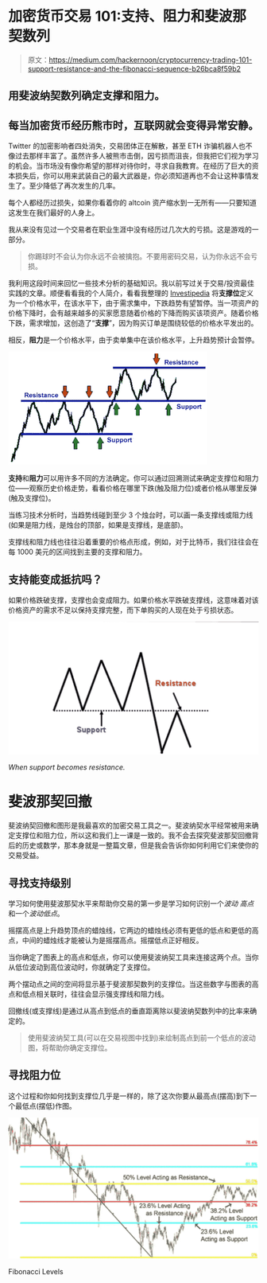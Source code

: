 # 加密货币交易 101:支持、阻力和斐波那契数列

> 原文：<https://medium.com/hackernoon/cryptocurrency-trading-101-support-resistance-and-the-fibonacci-sequence-b26bca8f59b2>

## 用斐波纳契数列确定支撑和阻力。

## 每当加密货币经历熊市时，互联网就会变得异常安静。

Twitter 的加密影响者四处消失，交易团体正在解散，甚至 ETH 诈骗机器人也不像过去那样丰富了。虽然许多人被熊市击倒，因亏损而沮丧，但我把它们视为学习的机会。当市场没有像你希望的那样对待你时，寻求自我教育。在经历了巨大的资本损失后，你可以用来武装自己的最大武器是，你必须知道再也不会让这种事情发生了。至少降低了再次发生的几率。

每个人都经历过损失，如果你看着你的 altcoin 资产缩水到一无所有——只要知道这发生在我们最好的人身上。

我从来没有见过一个交易者在职业生涯中没有经历过几次大的亏损。这是游戏的一部分。

> 你踢球时不会认为你永远不会被擒抱。不要用密码交易，认为你永远不会亏损。

我利用这段时间来回忆一些技术分析的基础知识。我以前写过关于交易/投资最佳实践的文章。顺便看看我的个人简介，看看我整理的 [Investipedia](https://hackernoon.com/the-cryptocurrency-commandments-part-1-investment-best-practices-4ba185258511#ixzz5SiJWG82G) 将**支撑位**定义为一个价格水平，在该水平下，由于需求集中，下跌趋势有望暂停。当一项资产的价格下降时，会有越来越多的买家愿意随着价格的下降而购买该项资产。随着价格下跌，需求增加，这创造了“**支撑**”，因为购买订单是围绕较低的价格水平发出的。

相反，**阻力**是一个价格水平，由于卖单集中在该价格水平，上升趋势预计会暂停。

![](img/93b1c793baf5f5ae475bd772ade1428e.png)

**支持**和**阻力**可以用许多不同的方法确定。你可以通过回溯测试来确定支撑位和阻力位——观察历史价格走势，看看价格在哪里下跌(触及阻力位)或者价格从哪里反弹(触及支撑位)。

当练习技术分析时，当趋势线碰到至少 3 个烛台时，可以画一条支撑线或阻力线(如果是阻力线，是烛台的顶部，如果是支撑线，是底部)。

支撑线和阻力线也往往沿着重要的价格点形成，例如，对于比特币，我们往往会在每 1000 美元的区间找到主要的支撑和阻力。

## **支持能变成抵抗吗？**

如果价格跌破支撑，支撑也会变成阻力。如果价格水平跌破支撑线，这意味着对该价格资产的需求不足以保持支撑完整，而下单购买的人现在处于亏损状态。

![](img/fdccaefff362ac8fba0bb3c5444f4aaa.png)

*When support becomes resistance.*

# 斐波那契回撤

斐波纳契回撤和图形是我最喜欢的加密交易工具之一。斐波纳契水平经常被用来确定支撑位和阻力位，所以这和我们上一课是一致的。我不会去探究斐波那契回撤背后的历史或数学，那本身就是一整篇文章，但是我会告诉你如何利用它们来使你的交易受益。

## 寻找支持级别

学习如何使用斐波那契水平来帮助你交易的第一步是学习如何识别一个*波动* *高点*和一个*波动低点*。

摇摆高点是上升趋势顶点的蜡烛线，它两边的蜡烛线必须有更低的低点和更低的高点，中间的蜡烛线才能被认为是摇摆高点。摇摆低点正好相反。

当你确定了图表上的高点和低点，你可以使用斐波纳契工具来连接这两个点。当你从低位波动到高位波动时，你就确定了支撑位。

两个摆动点之间的空间将显示基于斐波那契数列的支撑位。当这些数字与图表的高点和低点相关联时，往往会显示强支撑线和阻力线。

回撤线(或支撑线)是通过从高点到低点的垂直距离除以斐波纳契数列中的比率来确定的。

> 使用斐波纳契工具(可以在交易视图中找到)来绘制高点到前一个低点的波动图，将帮助你确定支撑位。

## 寻找阻力位

这个过程和你如何找到支撑位几乎是一样的，除了这次你要从最高点(摆高)到下一个最低点(摆低)作图。

![](img/c842bdc273cb0426bebf018611d972af.png)

Fibonacci Levels
